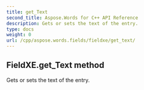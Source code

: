 ```yaml
---
title: get_Text
second_title: Aspose.Words for C++ API Reference
description: Gets or sets the text of the entry. 
type: docs
weight: 0
url: /cpp/aspose.words.fields/fieldxe/get_text/
---
```

## FieldXE.get_Text method


Gets or sets the text of the entry. 

